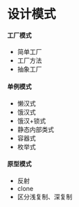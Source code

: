 # 设计模式
#### 工厂模式
- 简单工厂
- 工厂方法
- 抽象工厂

#### 单例模式
- 懒汉式
- 饿汉式
- 饿汉+锁式
- 静态内部类式
- 容器式
- 枚举式

#### 原型模式
- 反射
- clone
- 区分浅复制、深复制
